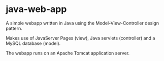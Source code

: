 # java-web-app

A simple webapp written in Java using the Model-View-Controller design pattern.

Makes use of JavaServer Pages (view), Java servlets (controller) and a MySQL database (model). 

The webapp runs on an Apache Tomcat application server.
